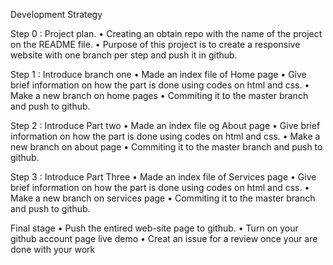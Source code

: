 Development Strategy

Step 0 : Project plan.
•	Creating an obtain repo with the name of the project on the README file.
•	Purpose of this project is to create a responsive website with one branch per step and push it in github.

Step 1 : Introduce branch one
•	Made an index file of Home page
•	Give brief information on how the part is done using codes on html and css.
•	Make a new branch on home pages
•	Commiting it to the master branch and push to github.

Step 2 : Introduce Part two
•	Made an index file og About page
•	Give brief information on how the part is done using codes on html and css.
•	Make a new branch on about page
•	Commiting it to the master branch and push to github.

Step 3 : Introduce Part Three
•	Made an index file of Services page
•	Give brief information on how the part is done using codes on html and css.
•	Make a new branch on services page
•	Commiting it to the master branch and push to github.

Final stage
•	Push the entired web-site page to github.
•	Turn on your github account page live demo
•	Creat an issue for a review once your are done with your work
